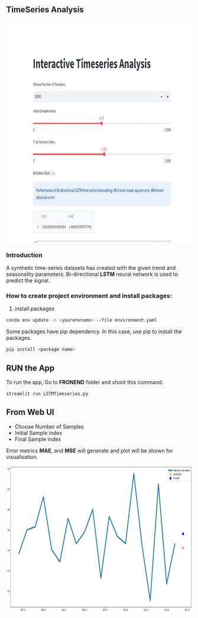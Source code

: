 ## TimeSeries Analysis
 <img align="center" width="800" height="600" src="https://github.com/Helal-Chowdhury/LSTM-PROPHET/blob/main/UIFIG.png">
 



### Introduction
A synthetic time-series datasets has created with the given trend and seasonality parameters. Bi-directional __LSTM__ neural network is used to predict the signal. 

### How to create project environment and install packages:

1. install packages
```bash
conda env update -n <yourenvname> --file environment.yaml
```
Some packages have pip dependency. In this case, use  pip to install the packages.
```bash
pip install <package name>
```
## RUN the App
To run the app, Go to __FRONEND__ folder and shoot this command:              
```bash
streamlit run LSTMTimeseries.py
```
## From Web UI 

 - Choose Number of Samples
 - Initial Sample index
 - Final Sample index
 
 Error metrics __MAE__, and __MSE__ will generate and plot will be shown for visualisation.

 <img align="center" width="1000" height="400" src="https://github.com/Helal-Chowdhury/LSTM-PROPHET/blob/main/Fig1.png">





